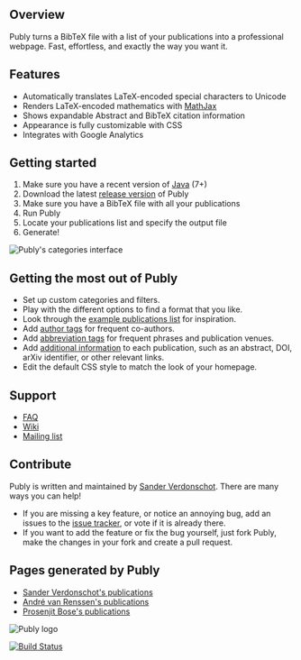 ## Overview

Publy turns a BibTeX file with a list of your publications into a professional webpage. Fast, effortless, and exactly the way you want it.

## Features

 * Automatically translates LaTeX-encoded special characters to Unicode
 * Renders LaTeX-encoded mathematics with [MathJax](http://www.mathjax.org/)
 * Shows expandable Abstract and BibTeX citation information
 * Appearance is fully customizable with CSS
 * Integrates with Google Analytics
 
## Getting started

 1. Make sure you have a recent version of [Java](http://www.java.com) (7+)
 2. Download the latest [release version](https://bitbucket.org/Mangara/publy/downloads) of Publy
 3. Make sure you have a BibTeX file with all your publications
 4. Run Publy
 5. Locate your publications list and specify the output file
 6. Generate!

![Publy's categories interface](http://i.imgur.com/1iZ6c2s.png)

## Getting the most out of Publy

* Set up custom categories and filters.
* Play with the different options to find a format that you like.
* Look through the [example publications list](publications.bib) for inspiration.
* Add [author tags](https://bitbucket.org/Mangara/publy/wiki/Publication%20list%20format#markdown-header-author-tags) for frequent co-authors.
* Add [abbreviation tags](https://bitbucket.org/Mangara/publy/wiki/Publication%20list%20format#markdown-header-abbreviation-tags) for frequent phrases and publication venues.
* Add [additional information](https://bitbucket.org/Mangara/publy/wiki/Publication%20list%20format#markdown-header-new-fields) to each publication, such as an abstract, DOI, arXiv identifier, or other relevant links.
* Edit the default CSS style to match the look of your homepage.

## Support

* [FAQ](https://bitbucket.org/Mangara/publy/wiki/FAQ)
* [Wiki](https://bitbucket.org/Mangara/publy/wiki/Home)
* [Mailing list](mailto:publy-list@googlegroups.com)

## Contribute

Publy is written and maintained by [Sander Verdonschot](http://cglab.ca/~sander/). There are many ways you can help!

* If you are missing a key feature, or notice an annoying bug, add an issues to the [issue tracker](https://bitbucket.org/Mangara/publy/issues?status=new&status=open), or vote if it is already there.
* If you want to add the feature or fix the bug yourself, just fork Publy, make the changes in your fork and create a pull request.

## Pages generated by Publy

 * [Sander Verdonschot's publications](http://cg.scs.carleton.ca/~sander/publications.html)
 * [André van Renssen's publications](http://www.dais.is.tohoku.ac.jp/~andre/publications.html)
 * [Prosenjit Bose's publications](http://www.jitbose.ca/Publy/Bose-Prosenjit.html)

![Publy logo](http://i.imgur.com/cVDKFVR.png)

[![Build Status](https://drone.io/bitbucket.org/Mangara/publy/status.png)](https://drone.io/bitbucket.org/Mangara/publy/latest)